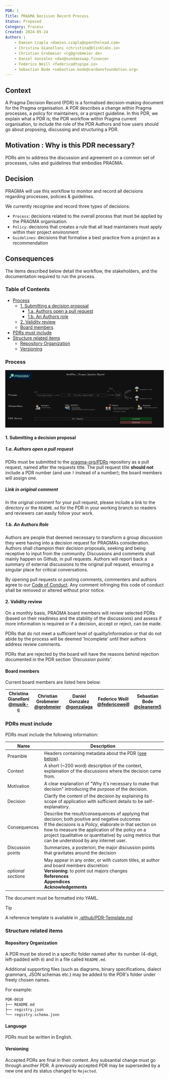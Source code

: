 ```yaml
---
PDR: 1
Title: PRAGMA Decision Record Process
Status: Proposed
Category: Process
Created: 2024-05-24
Authors :
    - Damien Czapla <damien.czapla@openthelead.com>
    - Christina Gianelloni <christina@blinklabs.io>
    - Christian Grobmeier <cg@grobmeier.de>
    - Daniel Gonzalez <dan@sundaeswap.finance>
    - Federico Weill <federico@txpipe.io>
    - Sebastian Bode <sebastian.bode@cardanofoundation.org>
---
```


## Context
A Pragma Decision Record (PDR) is a formalised decision-making document for the Pragma organisation. A PDR describes a change within Pragma processes, a policy for maintainers, or a project guideline. In this PDR, we explain what a PDR is; the PDR workflow within Pragma current organisation, to include the role of the PDR Authors and how users should go about proposing, discussing and structuring a PDR. 

## Motivation : Why is this PDR necessary?
PDRs aim to address the discussion and agreement on a common set of processes, rules and guidelines that embodies PRAGMA.

## Decision
PRAGMA will use this workflow to monitor and record all decisions regarding processes, policies & guidelines.

We currently recognise and record three types of decisions:

- `Process`: decisions related to the overall process that must be applied by the PRAGMA organisation.
- `Policy`: decisions that creates a rule that all lead maintainers must apply within their project environment
- `Guidelines`: decisions that formalise a best practice from a project as a recommendation

## Consequences
The items described below detail the workflow, the stakeholders, and the documentation required to run the process.

### Table of Contents
   * [Process](#process)
      + [1. Submitting a decision proposal](#1-submitting-a-decision-proposal)
         - [1.a. Authors open a pull request](#1a-authors-open-a-pull-request)
         - [1.b. An Authors role](#1b-an-authors-role)
      + [2. Validity review](#2-validity-review)
      + [Board members](#board-members)
   * [PDRs must include](#pdrs-must-include)
   * [Structure related items](#structure-related-items)
      + [Repository Organization](#repository-organization)
      + [Versioning](#versioning)

### Process

![Process image](Process.png)

#### 1. Submitting a decision proposal

##### 1.a. Authors open a pull request
PDRs must be submitted to the [pragma-org/PDRs][PullRequest] repository as a pull request, named after the requests title. The pull request title **should not** include a PDR number (and use `?` instead of a number); the board members will assign one.

##### Link in original comment
In the original comment for your pull request, please include a link to the directory or the `README.md` for the PDR in your working branch so readers and reviewers can easily follow your work. 

##### 1.b. An Authors Role
Authors are people that deemed necessary to transform a group discussion they were having into a decision request for PRAGMAs consideration. Authors shall champion their decision proposals, seeking and being receptive to input from the community. Discussions and comments shall mainly happen on Github, in pull requests. Authors will report back a summary of external discussions to the original pull request, ensuring a singular place for critical conversations.

By opening pull requests or posting comments, commenters and authors agree to our [Code of Conduct][CoC]. Any comment infringing this code of conduct shall be removed or altered without prior notice.

#### 2. Validity review

On a monthly basis, PRAGMA board members will review selected PDRs (based on their readiness and the stability of the discussions) and assess if more information is required or if a decision, accept or reject, can be made. 

PDRs that do not meet a sufficient level of quality/information or that do not abide by the process will be deemed 'Incomplete' until their authors address review comments.

PDRs that are rejected by the board will have the reasons behind rejection documented in the PDR section _'Discussion points'_.

#### Board members

Current board members are listed here below:

| Christina Gianelloni <br/> [@musik-c][] | Christian Grobmeier <br/> [@grobmeier][] |Daniel Gonzalez <br/> [@gonzalaga][] | Federico Weill <br/> [@federicoweill][] | Sebastian Bode <br/> [@cleanerm5][] |
| --- | --- | --- | --- | --- |

[@musik-c]: https://github.com/musik-c
[@grobmeier]: https://github.com/grobmeier
[@federicoweill]: https://github.com/federicoweill
[@gonzalaga]: https://github.com/gonzalaga
[@cleanerm5]: https://github.com/cleanerm5

### PDRs must include

PDRs must include the following information:

Name                                            | Description
---                                             | ---
Preamble                                        | Headers containing metadata about the PDR ([see below](#header-preamble)).
Context                                         | A short (\~200 word) description of the context, explaination of the discussions where the decision came from.
Motivation                                      | A clear explanation of "Why it's necessary to make that decision" introducing the purpose of the decision.
Decision                                        | Clarify the content of the decision by explaining its scope of application with sufficient details to be self-explanatory.
Consequences                                    | Describe the result/consequences of applying that decision; both positive and negative outcomes <br/> If the decisions is a *Policy*, elaborate in that section on how to measure the application of the policy on a project (qualitative or quantitative) by using metrics that can be understood by any internet user.
Discussion points                               | Summarizes, a posteriori, the major discussion points that gravitates around the decision
_optional sections_                             | May appear in any order, or with custom titles, at author and board members discretion:<br/>**Versioning**: to point out majors changes<br/>**References**<br/>**Appendices**<br/>**Acknowledgements**

The document must be formatted into YAML.
> [!TIP]
> A reference template is available in [.github/PDR-Template.md][PDR-Template.md]

### Structure related items

#### Repository Organization

A PDR must be stored in a specific folder named after its number (4-digit, left-padded with `0`) and in a file called `README.md`.


Additional supporting files (such as diagrams, binary specifications, dialect grammars, JSON schemas etc.) may be added to the PDR's folder under freely chosen names.

For example:

```
PDR-0010
├── README.md
├── registry.json
└── registry.schema.json

```

#### Language

PDRs must be written in English.

#### Versioning

Accepted PDRs are final in their content. Any subsantial change must go through another PDR. A previously accepted PDR may be superseded by a new one and its status changed to `Rejected`.

[PDR-TEMPLATE.md]: https://github.com/pragma-org/PDRs/blob/main/.github/PDR-TEMPLATE.md
[Markdown]: https://en.wikipedia.org/wiki/Markdown
[PullRequest]: https://github.com/pragma-org/PDRs/pulls
[CoC]: https://github.com/pragma-org/PDRs/blob/main/CODE_OF_CONDUCT.md
[Discord]: https://discord.gg/fUyPWjBcKE
